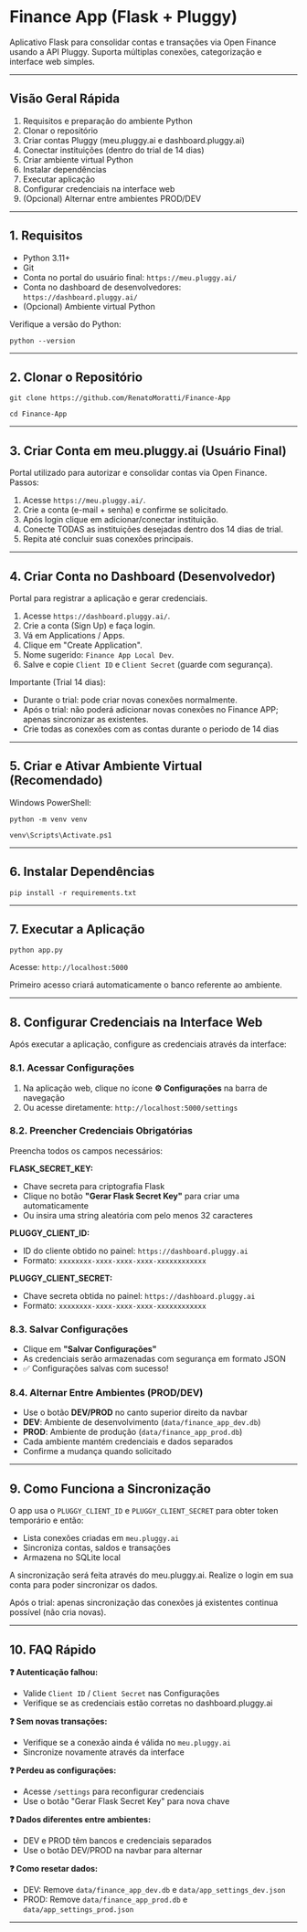 # Finance App (Flask + Pluggy)

Aplicativo Flask para consolidar contas e transações via Open Finance usando a API Pluggy. Suporta múltiplas conexões, categorização e interface web simples.

---
## Visão Geral Rápida
1. Requisitos e preparação do ambiente Python
2. Clonar o repositório
3. Criar contas Pluggy (meu.pluggy.ai e dashboard.pluggy.ai)
4. Conectar instituições (dentro do trial de 14 dias)
5. Criar ambiente virtual Python
6. Instalar dependências
7. Executar aplicação
8. Configurar credenciais na interface web
9. (Opcional) Alternar entre ambientes PROD/DEV

---
## 1. Requisitos
- Python 3.11+
- Git
- Conta no portal do usuário final: `https://meu.pluggy.ai/`
- Conta no dashboard de desenvolvedores: `https://dashboard.pluggy.ai/`
- (Opcional) Ambiente virtual Python

Verifique a versão do Python:
```
python --version
```

---
## 2. Clonar o Repositório
```
git clone https://github.com/RenatoMoratti/Finance-App
```
```
cd Finance-App
```

---
## 3. Criar Conta em meu.pluggy.ai (Usuário Final)
Portal utilizado para autorizar e consolidar contas via Open Finance.
Passos:
1. Acesse `https://meu.pluggy.ai/`.
2. Crie a conta (e-mail + senha) e confirme se solicitado.
3. Após login clique em adicionar/conectar instituição.
4. Conecte TODAS as instituições desejadas dentro dos 14 dias de trial.
5. Repita até concluir suas conexões principais.

---
## 4. Criar Conta no Dashboard (Desenvolvedor)
Portal para registrar a aplicação e gerar credenciais.
1. Acesse `https://dashboard.pluggy.ai/`.
2. Crie a conta (Sign Up) e faça login.
3. Vá em Applications / Apps.
4. Clique em "Create Application".
5. Nome sugerido: `Finance App Local Dev`.
6. Salve e copie `Client ID` e `Client Secret` (guarde com segurança).

Importante (Trial 14 dias):
- Durante o trial: pode criar novas conexões normalmente.
- Após o trial: não poderá adicionar novas conexões no Finance APP; apenas sincronizar as existentes.
- Crie todas as conexões com as contas durante o periodo de 14 dias

---
## 5. Criar e Ativar Ambiente Virtual (Recomendado)
Windows PowerShell:
```
python -m venv venv
```
```
venv\Scripts\Activate.ps1
```

---
## 6. Instalar Dependências
```
pip install -r requirements.txt
```

---
## 7. Executar a Aplicação
```
python app.py
```
Acesse: `http://localhost:5000`

Primeiro acesso criará automaticamente o banco referente ao ambiente.

---
## 8. Configurar Credenciais na Interface Web
Após executar a aplicação, configure as credenciais através da interface:

### 8.1. Acessar Configurações
1. Na aplicação web, clique no ícone **⚙️ Configurações** na barra de navegação
2. Ou acesse diretamente: `http://localhost:5000/settings`

### 8.2. Preencher Credenciais Obrigatórias
Preencha todos os campos necessários:

**FLASK_SECRET_KEY:**
- Chave secreta para criptografia Flask
- Clique no botão **"Gerar Flask Secret Key"** para criar uma automaticamente
- Ou insira uma string aleatória com pelo menos 32 caracteres

**PLUGGY_CLIENT_ID:**
- ID do cliente obtido no painel: `https://dashboard.pluggy.ai`
- Formato: `xxxxxxxx-xxxx-xxxx-xxxx-xxxxxxxxxxxx`

**PLUGGY_CLIENT_SECRET:**
- Chave secreta obtida no painel: `https://dashboard.pluggy.ai`
- Formato: `xxxxxxxx-xxxx-xxxx-xxxx-xxxxxxxxxxxx`

### 8.3. Salvar Configurações
- Clique em **"Salvar Configurações"**
- As credenciais serão armazenadas com segurança em formato JSON
- ✅ Configurações salvas com sucesso!

### 8.4. Alternar Entre Ambientes (PROD/DEV)
- Use o botão **DEV/PROD** no canto superior direito da navbar
- **DEV**: Ambiente de desenvolvimento (`data/finance_app_dev.db`)
- **PROD**: Ambiente de produção (`data/finance_app_prod.db`)
- Cada ambiente mantém credenciais e dados separados
- Confirme a mudança quando solicitado

---
## 9. Como Funciona a Sincronização
O app usa o `PLUGGY_CLIENT_ID` e `PLUGGY_CLIENT_SECRET` para obter token temporário e então:
- Lista conexões criadas em `meu.pluggy.ai`
- Sincroniza contas, saldos e transações
- Armazena no SQLite local

A sincronização será feita através do meu.pluggy.ai. Realize o login em sua conta para poder sincronizar os dados.

Após o trial: apenas sincronização das conexões já existentes continua possível (não cria novas).

---
## 10. FAQ Rápido
**❓ Autenticação falhou:**
- Valide `Client ID` / `Client Secret` nas Configurações
- Verifique se as credenciais estão corretas no dashboard.pluggy.ai

**❓ Sem novas transações:**
- Verifique se a conexão ainda é válida no `meu.pluggy.ai`
- Sincronize novamente através da interface

**❓ Perdeu as configurações:**
- Acesse `/settings` para reconfigurar credenciais
- Use o botão "Gerar Flask Secret Key" para nova chave

**❓ Dados diferentes entre ambientes:**
- DEV e PROD têm bancos e credenciais separados
- Use o botão DEV/PROD na navbar para alternar

**❓ Como resetar dados:**
- DEV: Remove `data/finance_app_dev.db` e `data/app_settings_dev.json`
- PROD: Remove `data/finance_app_prod.db` e `data/app_settings_prod.json`
---
